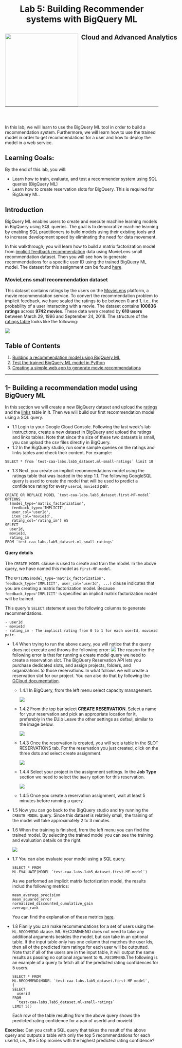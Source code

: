 <h1 align="center"> Lab 5: Building Recommender systems with BigQuery ML </h1>
<div>
<td> 
<img src="https://upload.wikimedia.org/wikipedia/commons/thumb/2/2b/Logo_Universit%C3%A9_de_Lausanne.svg/2000px-Logo_Universit%C3%A9_de_Lausanne.svg.png" style="padding-right:10px;width:240px;float:left"/></td>
<h2 style="white-space: nowrap">Cloud and Advanced Analytics </h2></td>
<hr style="clear:both">
<p style="font-size:0.85em; margin:2px; text-align:justify">
<br>
<br>
</div>


In this lab, we will learn to use the BigQuery ML tool in order to build a recommendation system. Furthermore, we will learn how to use the trained model in order to 
get recommendations for a user and how to deploy the model in a web service.

## Learning Goals:
By the end of this lab, you will:
- Learn how to train, evaluate, and test a recommender system using SQL queries (BigQuery ML)
- Learn how to create reservation slots for BigQuery. This is required for BigQuery ML.

## Introduction
BigQuery ML enables users to create and execute machine learning models in BigQuery using SQL queries. The goal is to democratize machine learning by enabling SQL practitioners to build models using their existing tools and to increase development speed by eliminating the need for data movement.

In this walkthrough, you will learn how to build a matrix factorization model from [implicit feedback recommendation](https://baotramduong.medium.com/recommender-system-impicit-vs-explicit-feedback-394917307a7f#:~:text=Definition%3A,%2C%20actions%2C%20or%20implicit%20signals.) data using MovieLens small recommendation dataset. Then you will see how to generate recommendations for a specific user ID using the trained BigQuery ML model. The dataset for this assignment can be found [here](data/).

### MovieLens small recommendation dataset
This dataset contains ratings by the users on the [MovieLens](http://movielens.org/) platform, a movie recommendation service. To convert the recommendation problem to implicit feedback, we have scaled the ratings to be between 0 and 1, i.e., the probability of a user interacting with a movie. The dataset contains __100836 ratings__ across __9742 movies__. These data were created by __610 users__ between March 29, 1996 and September 24, 2018. The structure of the [ratings table](data/ml-small-ratings.csv) looks like the following:

<img src="imgs/data-overview.png">

## Table of Contents
1. [Building a recommendation model using BigQuery ML](#1--building-a-recommendation-model-using-bigquery-ml)
2. [Test the trained BigQuery ML model in Python]()
3. [Creating a simple web app to generate movie recommendations]()

----------
## 1- Building a recommendation model using BigQuery ML
In this section we will create a new BigQuery dataset and upload the [ratings](data/ml-small-ratings.csv) and the [links](data/ml-small-links.csv) table in it. Then we will build our first recommendation model using a SQL query.

- 1.1 Login to your Google Cloud Console. Following the last week's lab instructions, create a new dataset in BigQuery and upload the ratings and links tables. Note that since the size of these two datasets is small, you can upload the csv files directly in BigQuery.
- 1.2 In the BigQuery studio, run some sample queries on the ratings and links tables and check their content. For example:
```
SELECT * from `test-caa-labs.lab5_dataset.ml-small-ratings` limit 10
```
- 1.3 Next, you create an implicit recommendations model using the ratings table that was loaded in the step 1.1. The following GoogleSQL query is used to create the model that will be used to predict a confidence rating for every `userId`, `movieId` pair.
```
CREATE OR REPLACE MODEL `test-caa-labs.lab5_dataset.first-MF-model`
OPTIONS
  (model_type='matrix_factorization',
   feedback_type='IMPLICIT',
   user_col='userId',
   item_col='movieId',
   rating_col='rating_im') AS
SELECT
  userId,
  movieId,
  rating_im
FROM `test-caa-labs.lab5_dataset.ml-small-ratings`
```
#### Query details
The `CREATE MODEL` clause is used to create and train the model. In the above query, we have named this model  as `first-MF-model`.

The `OPTIONS(model_type='matrix_factorization', feedback_type='IMPLICIT', user_col='userId', ...)` clause indicates that you are creating a matrix factorization model. Because `feedback_type='IMPLICIT'` is specified an implicit matrix factorization model will be trained.

This query's `SELECT` statement uses the following columns to generate recommendations.

    - userId
    - movieId
    - rating_im - The implicit rating from 0 to 1 for each userId, movieid pair.

- 1.4 When trying to run the above query, you will notice that the query does not execute and throws the following error:
  <img src="imgs/error_bqml.png">
  The reason for the following error is that for running a create model query we need to create a reservation slot. The BigQuery Reservation API lets you purchase dedicated slots, and assign projects, folders, and organizations to those reservations. In what follows we will create a reservation slot for our project. You can also do that by following the [GCloud documentation](https://cloud.google.com/bigquery/docs/reservations-assignments).

    - 1.4.1 In BigQuery, from the left menu select capacity management.

      <img src="imgs/capacity-management.png">
    
    - 1.4.2 From the top bar select __CREATE RESERVATION__. Select a name for your reservation and pick an appropriate location for it, preferebly in the EU.b Leave the other settings as defaul, similar to the image below.

      <img src="imgs/reservation_settings.png">
    
    - 1.4.3 Once the reservation is created, you will see a table in the SLOT RESERVATIONS tab. For the reservation you just created, click on the three dots and select create assignment.

      <img src="imgs/create_assignment.png">
    
    - 1.4.4 Select your project in the assignment settings. In the __Job Type__ section we need to select the `Query` option for this reservation.

      <img src="imgs/assignment_settings.png">

    - 1.4.5 Once you create a reservation assignment, wait at least 5 minutes before running a query.

- 1.5 Now you can go back to the BigQuery studio and try running the `CREATE MODEL` query. Since this dataset is relativly small, the training of the model will take approximately 2 to 3 minutes.
- 1.6 When the training is finished, from the left menu you can find the trained model. By selecting the trained model you can see the training and evaluation details on the right.

    <img src="imgs/training_details.png">

- 1.7 You can also evaluate your model using a SQL query.
    ```
    SELECT * FROM 
    ML.EVALUATE(MODEL `test-caa-labs.lab5_dataset.first-MF-model`)
    ```
    As we performed an implicit matrix factorization model, the results includ the following metrics:
    ```
    mean_average_precision
    mean_squared_error
    normalized_discounted_cumulative_gain
    average_rank
    ```
    You can find the explanation of these metrics [here](https://cloud.google.com/bigquery/docs/reference/standard-sql/bigqueryml-syntax-evaluate#matrix_factorization_models).

- 1.8 Fianlly you can make recommendations for a set of users using the `ML.RECOMMEND` clause. ML.RECOMMEND does not need to take any additional arguments besides the model, but can take in an optional table. If the input table only has one column that matches the user Ids, then all of the predicted item ratings for each user will be outputted. Note that if all of the users are in the input table, it will output the same results as passing no optional argument to `ML.RECOMMEND`.The following is an example of a query to fetch all of the predicted rating confidences for 5 users.
    ```
    SELECT * FROM
    ML.RECOMMEND(MODEL `test-caa-labs.lab5_dataset.first-MF-model`,
    (
    SELECT
      userid
    FROM
      `test-caa-labs.lab5_dataset.ml-small-ratings`
    LIMIT 5))
    ```
    Each row of the table resulting from the above query shows the predicted rating confidence for a pair of userId and movieId.

__Exercise:__ Can you craft a SQL query that takes the result of the above query and outputs a table with only the top 5 recommendations for each userId, i.e., the 5 top movies with the highest predicted rating confidence?
